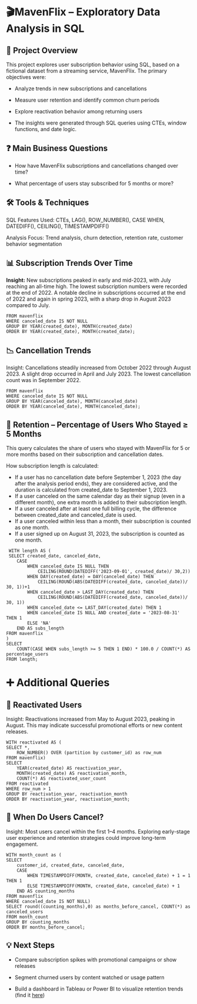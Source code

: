 # 🎬**MavenFlix – Exploratory Data Analysis in SQL** 
 
## 🧾 **Project Overview**

This project explores user subscription behavior using SQL, based on a fictional dataset from a streaming service, MavenFlix. The primary objectives were:

- Analyze trends in new subscriptions and cancellations

- Measure user retention and identify common churn periods

- Explore reactivation behavior among returning users

- The insights were generated through SQL queries using CTEs, window functions, and date logic.


## ❓ **Main Business Questions**

- How have MavenFlix subscriptions and cancellations changed over time?

- What percentage of users stay subscribed for 5 months or more?


## 🛠 **Tools & Techniques**

SQL Features Used: CTEs, LAG(), ROW_NUMBER(), CASE WHEN, DATEDIFF(), CEILING(), TIMESTAMPDIFF()

Analysis Focus: Trend analysis, churn detection, retention rate, customer behavior segmentation

## 📊 **Subscription Trends Over Time**

**Insight:** New subscriptions peaked in early and mid-2023, with July reaching an all-time high. The lowest subscription numbers were recorded at the end of 2022. A notable decline in subscriptions occurred at the end of 2022 and again in spring 2023, with a sharp drop in August 2023 compared to July.

```SELECT YEAR(created_date), MONTH(created_date), COUNT(created_date), COUNT(created_date)- LAG(COUNT(created_date)) OVER () as difference
FROM mavenflix
WHERE canceled_date IS NOT NULL
GROUP BY YEAR(created_date), MONTH(created_date)
ORDER BY YEAR(created_date), MONTH(created_date);
```


## 📉 **Cancellation Trends**

Insight: Cancellations steadily increased from October 2022 through August 2023. A slight drop occurred in April and July 2023. The lowest cancellation count was in September 2022.

```SELECT YEAR(canceled_date), MONTH(canceled_date), COUNT(canceled_date), COUNT(canceled_date)- LAG(COUNT(canceled_date)) OVER () as difference
FROM mavenflix
WHERE canceled_date IS NOT NULL
GROUP BY YEAR(canceled_date), MONTH(canceled_date)
ORDER BY YEAR(canceled_date), MONTH(canceled_date);
```

## 📌 **Retention – Percentage of Users Who Stayed ≥ 5 Months**

This query calculates the share of users who stayed with MavenFlix for 5 or more months based on their subscription and cancellation dates.

How subscription length is calculated:
- If a user has no cancellation date before September 1, 2023 (the day after the analysis period ends), they are considered active, and the duration is calculated from created_date to September 1, 2023.
- If a user canceled on the same calendar day as their signup (even in a different month), one extra month is added to their subscription length.
- If a user canceled after at least one full billing cycle, the difference between created_date and canceled_date is used.
- If a user canceled within less than a month, their subscription is counted as one month.
- If a user signed up on August 31, 2023, the subscription is counted as one month.

```
 WITH length AS (
 SELECT created_date, canceled_date, 
    CASE 
        WHEN canceled_date IS NULL THEN 
            CEILING(ROUND(DATEDIFF('2023-09-01', created_date)/ 30,2))
        WHEN DAY(created_date) = DAY(canceled_date) THEN 
            CEILING(ROUND(ABS(DATEDIFF(created_date, canceled_date))/ 30, 1))+1
        WHEN canceled_date > LAST_DAY(created_date) THEN 
            CEILING(ROUND(ABS(DATEDIFF(created_date, canceled_date))/ 30, 1))
        WHEN canceled_date <= LAST_DAY(created_date) THEN 1
        WHEN canceled_date IS NULL AND created_date = '2023-08-31' THEN 1
        ELSE 'NA'
    END AS subs_length
FROM mavenflix
)
SELECT 
    COUNT(CASE WHEN subs_length >= 5 THEN 1 END) * 100.0 / COUNT(*) AS percentage_users
FROM length;
```

# ➕ **Additional Queries**

## 🔄 **Reactivated Users**

Insight: Reactivations increased from May to August 2023, peaking in August. This may indicate successful promotional efforts or new content releases.

```
WITH reactivated AS (
SELECT *, 
	ROW_NUMBER() OVER (partition by customer_id) as row_num
FROM mavenflix)
SELECT 
	YEAR(created_date) AS reactivation_year,
    MONTH(created_date) AS reactivation_month,
    COUNT(*) AS reactivated_user_count
FROM reactivated
WHERE row_num > 1
GROUP BY reactivation_year, reactivation_month
ORDER BY reactivation_year, reactivation_month;
```

## 🚪 **When Do Users Cancel?**

Insight: Most users cancel within the first 1–4 months. Exploring early-stage user experience and retention strategies could improve long-term engagement.

```
WITH month_count as (
SELECT 
    customer_id, created_date, canceled_date,
    CASE
        WHEN TIMESTAMPDIFF(MONTH, created_date, canceled_date) + 1 = 1 THEN 1
        ELSE TIMESTAMPDIFF(MONTH, created_date, canceled_date) + 1
    END AS counting_months
FROM mavenflix
WHERE canceled_date IS NOT NULL)
SELECT round((counting_months),0) as months_before_cancel, COUNT(*) as canceled_users
FROM month_count
GROUP BY counting_months
ORDER BY months_before_cancel;
```

## 💡 **Next Steps**

- Compare subscription spikes with promotional campaigns or show releases

- Segment churned users by content watched or usage pattern

- Build a dashboard in Tableau or Power BI to visualize retention trends (find it [here](https://public.tableau.com/app/profile/boglarka.toth3838/viz/mavenflix_modified/Analysis-Canceled?publish=yes))
